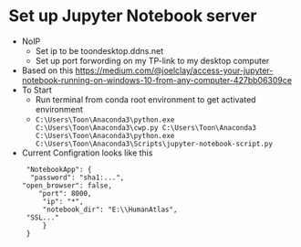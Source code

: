 # Set up Jupyter Notebook server
* NoIP
  * Set ip to be toondesktop.ddns.net
  * Set up port forwording on my TP-link to my desktop computer
* Based on this https://medium.com/@joelclay/access-your-jupyter-notebook-running-on-windows-10-from-any-computer-427bb06309ce
* To Start
  * Run terminal from conda root environment to get activated environment
  * `C:\Users\Toon\Anaconda3\python.exe C:\Users\Toon\Anaconda3\cwp.py C:\Users\Toon\Anaconda3 C:\Users\Toon\Anaconda3\python.exe C:\Users\Toon\Anaconda3\Scripts\jupyter-notebook-script.py`
* Current Configration looks like this
    ``` {
     "NotebookApp": {
      "password": "sha1:...",
	"open_browser": false,
        "port": 8000,
         "ip": "*",
         "notebook_dir": "E:\\HumanAtlas",
	 "SSL..."
         }
     }
    ```
